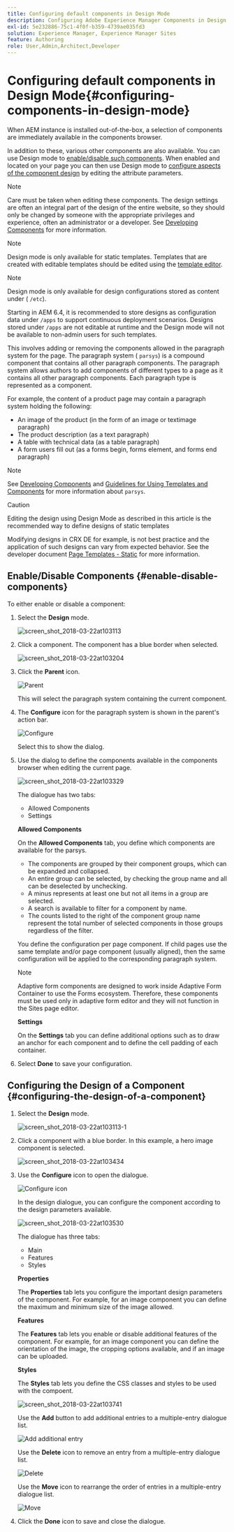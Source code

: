 ```yaml
---
title: Configuring default components in Design Mode
description: Configuring Adobe Experience Manager Components in Design Mode.
exl-id: 5e232886-75c1-4f0f-b359-4739ae035fd3
solution: Experience Manager, Experience Manager Sites
feature: Authoring
role: User,Admin,Architect,Developer
---
```

# Configuring default components in Design Mode{#configuring-components-in-design-mode}

When AEM instance is installed out-of-the-box, a selection of components are immediately available in the components browser.

In addition to these, various other components are also available. You can use Design mode to [enable/disable such components](#enable-disable-components). When enabled and located on your page you can then use Design mode to [configure aspects of the component design](#configuring-the-design-of-a-component) by editing the attribute parameters.

>[!NOTE]
>
>Care must be taken when editing these components. The design settings are often an integral part of the design of the entire website, so they should only be changed by someone with the appropriate privileges and experience, often an administrator or a developer. See [Developing Components](/help/sites-developing/components.md) for more information.

>[!NOTE]
>
>Design mode is only available for static templates. Templates that are created with editable templates should be edited using the [template editor](/help/sites-authoring/templates.md).

>[!NOTE]
>
>Design mode is only available for design configurations stored as content under ( `/etc`).
>
>Starting in AEM 6.4, it is recommended to store designs as configuration data under `/apps` to support continuous deployment scenarios. Designs stored under `/apps` are not editable at runtime and the Design mode will not be available to non-admin users for such templates.

This involves adding or removing the components allowed in the paragraph system for the page. The paragraph system ( `parsys`) is a compound component that contains all other paragraph components. The paragraph system allows authors to add components of different types to a page as it contains all other paragraph components. Each paragraph type is represented as a component.

For example, the content of a product page may contain a paragraph system holding the following:

* An image of the product (in the form of an image or textimage paragraph)
* The product description (as a text paragraph)
* A table with technical data (as a table paragraph)
* A form users fill out (as a forms begin, forms element, and forms end paragraph)

>[!NOTE]
>
>See [Developing Components](/help/sites-developing/components.md) and [Guidelines for Using Templates and Components](/help/sites-developing/dev-guidelines-bestpractices.md#guidelines-for-using-templates-and-components) for more information about `parsys`.

>[!CAUTION]
>
>Editing the design using Design Mode as described in this article is the recommended way to define designs of static templates
>
>Modifying designs in CRX DE for example, is not best practice and the application of such designs can vary from expected behavior. See the developer document [Page Templates - Static](/help/sites-developing/page-templates-static.md#how-template-designs-are-applied) for more information.

## Enable/Disable Components {#enable-disable-components}

To either enable or disable a component:

1. Select the **Design** mode.

   ![screen_shot_2018-03-22at103113](assets/screen_shot_2018-03-22at103113.png)

1. Click a component. The component has a blue border when selected.

   ![screen_shot_2018-03-22at103204](assets/screen_shot_2018-03-22at103204.png)

1. Click the **Parent** icon.

   ![Parent](do-not-localize/screen_shot_2018-03-22at103204.png)

   This will select the paragraph system containing the current component.

1. The **Configure** icon for the paragraph system is shown in the parent's action bar.

   ![Configure](do-not-localize/screen_shot_2018-03-22at103256.png)

   Select this to show the dialog.

1. Use the dialog to define the components available in the components browser when editing the current page.

   ![screen_shot_2018-03-22at103329](assets/screen_shot_2018-03-22at103329.png)

   The dialogue has two tabs:

    * Allowed Components
    * Settings

   **Allowed Components**

   On the **Allowed Components** tab, you define which components are available for the parsys.

    * The components are grouped by their component groups, which can be expanded and collapsed.
    * An entire group can be selected, by checking the group name and all can be deselected by unchecking.
    * A minus represents at least one but not all items in a group are selected.
    * A search is available to filter for a component by name.
    * The counts listed to the right of the component group name represent the total number of selected components in those groups regardless of the filter.

   You define the configuration per page component. If child pages use the same template and/or page component (usually aligned), then the same configuration will be applied to the corresponding paragraph system.

   >[!NOTE]
   >
   >Adaptive form components are designed to work inside Adaptive Form Container to use the Forms ecosystem. Therefore, these components must be used only in adaptive form editor and they will not function in the Sites page editor.

   **Settings**

   On the **Settings** tab you can define additional options such as to draw an anchor for each component and to define the cell padding of each container.

1. Select **Done** to save your configuration.

## Configuring the Design of a Component {#configuring-the-design-of-a-component}

1. Select the **Design** mode.

   ![screen_shot_2018-03-22at103113-1](assets/screen_shot_2018-03-22at103113-1.png)

1. Click a component with a blue border. In this example, a hero image component is selected.

   ![screen_shot_2018-03-22at103434](assets/screen_shot_2018-03-22at103434.png)

1. Use the **Configure** icon to open the dialogue.

   ![Configure icon](do-not-localize/screen_shot_2018-03-22at103256-1.png)

   In the design dialogue, you can configure the component according to the design parameters available.

   ![screen_shot_2018-03-22at103530](assets/screen_shot_2018-03-22at103530.png)

   The dialogue has three tabs:

    * Main
    * Features
    * Styles

   **Properties**

   The **Properties** tab lets you configure the important design parameters of the component. For example, for an image component you can define the maximum and minimum size of the image allowed.

   **Features**

   The **Features** tab lets you enable or disable additional features of the component. For example, for an image component you can define the orientation of the image, the cropping options available, and if an image can be uploaded.

   **Styles**

   The **Styles** tab lets you define the CSS classes and styles to be used with the compoent.

   ![screen_shot_2018-03-22at103741](assets/screen_shot_2018-03-22at103741.png)

   Use the **Add** button to add additional entries to a multiple-entry dialogue list.

   ![Add additional entry](assets/chlimage_1-94.png)

   Use the **Delete** icon to remove an entry from a multiple-entry dialogue list.

   ![Delete](do-not-localize/screen_shot_2018-03-22at103809.png)

   Use the **Move** icon to rearrange the order of entries in a multiple-entry dialogue list.

   ![Move](do-not-localize/screen_shot_2018-03-22at103816.png)

1. Click the **Done** icon to save and close the dialogue.
